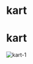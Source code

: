 # kart
# kart

![kart-1](https://github.com/zeynelerturk/kart/assets/147662920/dc339ddd-fa3a-425b-944d-a655fabe4e57)
